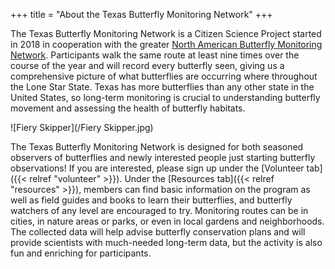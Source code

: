 +++
title = "About the Texas Butterfly Monitoring Network"
+++

The Texas Butterfly Monitoring Network is a Citizen Science Project started in
2018 in cooperation with the greater
[North American Butterfly Monitoring Network][]. Participants walk the same
route at least nine times over the course of the year and will record every
butterfly seen, giving us a comprehensive picture of what butterflies are
occurring where throughout the Lone Star State. Texas has more butterflies than
any other state in the United States, so long-term monitoring is crucial to
understanding butterfly movement and assessing the health of butterfly
habitats.

![Fiery Skipper](/Fiery Skipper.jpg)

The Texas Butterfly Monitoring Network is designed for both seasoned observers
of butterflies and newly interested people just starting butterfly
observations! If you are interested, please sign up under the
[Volunteer tab]({{< relref "volunteer" >}}). Under the
[Resources tab]({{< relref "resources" >}}), members can find basic information
on the program as well as field guides and books to learn their butterflies,
and butterfly watchers of any level are encouraged to try. Monitoring routes
can be in cities, in nature areas or parks, or even in local gardens and
neighborhoods. The collected data will help advise butterfly conservation plans
and will provide scientists with much-needed long-term data, but the activity
is also fun and enriching for participants.

[North American Butterfly Monitoring Network]: <https://www.thebutterflynetwork.org/>
